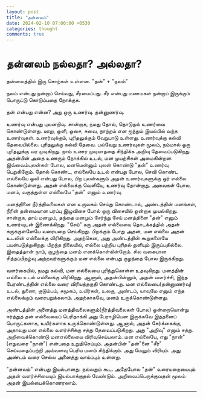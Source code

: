 ```yaml
---
layout: post
title: "தன்னலம்"
date: 2024-02-10 07:00:00 +0530
categories: thought
comments: true
---
```

<h1>தன்னலம் நல்லதா? அல்லதா?</h1>

தன்னலத்தில் இரு சொற்கள் உள்ளன.  "தன்" + "நலம்"

நலம் என்பது நன்றாய் செய்வது, சீரமைப்பது. சீர் என்பது மணமகள் நன்றாய் இருக்கும் பொருட்டு கொடுப்பதை நோக்குக.

தன் என்பது என்ன? அது ஒரு உணர்வு. தன்னுணர்வு. 

உணர்வு என்பது புலனறிவு. சான்றாக, நமது தோல், தொடுதல் உணர்வை கொண்டுள்ளது. ஊறு, ஒளி, ஓசை, சுவை, நாற்றம் என ஐந்தும் இயல்பில் வந்த உணர்வுகள்.
உணர்வுக்கும், புரிதலுக்கும் வேறுபாடு உள்ளது. உணர்வுக்கு கல்வி தேவையில்லை. புரிதலுக்கு கல்வி தேவை.
பல்வேறு உணர்வுகள் மூலம், நம்மால் ஒரு புரிதலுக்கு வர முடிகிறது. நாம் உணர முடியாததை சிந்திக்க அறிவு தேவைப்படுகிறது. அதன்பின் அதை உணரும் நோக்கில் உடல், மன முயற்சிகள் அமைகின்றன.
இவ்வைம்புலன்கள் போல, மனமென்னும் புலன் கொண்டு "தன்" உணர்வு பெறுகிறோம். தோல் கொண்ட, எல்லையே உடல் என்பது போல, செவி கொண்ட எல்லையே ஒலி என்பது போல, பிற புலன்களும் 
அதன் உணர்வுகளுக்கு ஓர் எல்லை கொண்டுள்ளது. அதன் எல்லைக்கு வெளியே, உணர்வு தோன்றாது. அவைகள் போல, மனம், வகுத்துள்ள எல்லையே "தன்" எனும் உணர்வு.

மனத்தினை நீர்த்திவலைகள் என உருவகம் செய்து கொண்டால், அண்டத்தின் மனங்கள், நீரின் தன்மையான பரப்பு இழுவிசை போல் ஒரு விசையில் ஒன்றாக முயல்கிறது. சான்றாக, தாய் மனமும், தந்தை மனமும் சேர்ந்து சேய் மனத்தினை "தன்" எனும் உணர்வுடன் இணைக்கிறது. "சேய்" கரு அதன் எல்லையை தொடக்கத்தில் அதன் கருக்குள்ளேயே வரையறை செய்கிறது.
பிறக்கும் போது அதன், மன எல்லை அதன் உடலின் எல்லைக்கு விரிகிறது. அதற்கென, அது அண்டத்தின் கூறுகளையே பயன்படுத்துகிறது. பிறந்த நிலையில், எல்லை பற்றிய புரிதல்
துளியும் இருப்பதில்லை. இதைத்தான் நாம், குழந்தை மனம் எனக்கொள்கின்றோம். சில வகையான சித்தப்பிறழ்வு அற்றவர்களுக்கும் மன எல்லை என்பது குழந்தை போல இருக்கிறது.

வளர்கையில், நமது கல்வி, மன எல்லையை புரிந்துகொள்ள உதவுகிறது. மனத்தின் எல்லை உடல் எல்லைக்கு விரிகிறது. ஆனால், அதன்பின்னும், அதன் வளர்ச்சி, இந்த பேரண்டத்தின் எல்லை வரை விரியத்தகுதி கொண்டது. மன எல்லையை(தன்னுணர்வு) உடல், துணை, குடும்பம், சமூகம், உயிர்கள், உலகு, அண்டம், யாவுமே எனும் எந்த எல்லைக்கும் வரையறுக்கலாம். அதற்காகவே, மனம் உருக்கொண்டுள்ளது.

அண்டத்தின் அனைத்து மனத்திவலைகளும்(நீர்த்திவலைகள் போல) ஒன்றையொன்று ஈர்த்துத் தன் எல்லையைப் பெரிதாக்கி அது பேராழியென இருக்கவே இத்தனைப் பொருட்களாக, உயிர்களாக உருக்கொண்டுள்ளது. ஆனால், அதன் சேர்க்கைக்கு, அதாவது மன எல்லை வளர்ச்சிக்கு சத்து தேவைப்படுகிறது. அது "அறிவு" எனும் சத்து. அறிவைக்கொண்டு மனஎல்லையை விரிவுசெய்யலாம். மன எல்லையே, எது "நான்"(எதுவரை "நான்") என்பதை உறுதிசெய்யும். அதன்பின் "தன்"னை "சீர்" செய்வதைப்பற்றி அவ்வளவு பெரிய மனம் சிந்திக்கும். அது மேலும் விரியும். அது அண்டம் வரை செல்ல அனைத்து வாய்ப்பும் உள்ளது. 

"தன்னலம்" என்பது இயல்பானது. நல்லதும் கூட. அதேபோல "தன்" வரையறையையும் அதன் வளர்ச்சியையும் இயல்பாக்குதல் வேண்டும். அறிவைப்பெருக்குவதன் மூலம் அதன் இயல்பைக்கொணரலாம்.

---